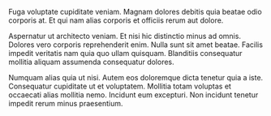 Fuga voluptate cupiditate veniam. Magnam dolores debitis quia beatae odio corporis at. Et qui nam alias corporis et officiis rerum aut dolore.
 Aspernatur ut architecto veniam. Et nisi hic distinctio minus ad omnis. Dolores vero corporis reprehenderit enim. Nulla sunt sit amet beatae. Facilis impedit veritatis nam quia quo ullam quisquam. Blanditiis consequatur mollitia aliquam assumenda consequatur dolores.
 Numquam alias quia ut nisi. Autem eos doloremque dicta tenetur quia a iste. Consequatur cupiditate ut et voluptatem. Mollitia totam voluptas et occaecati alias mollitia nemo. Incidunt eum excepturi. Non incidunt tenetur impedit rerum minus praesentium.